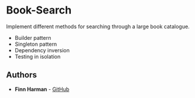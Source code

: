 # Book-Search

Implement different methods for searching through a large book catalogue.
* Builder pattern
* Singleton pattern
* Dependency inversion
* Testing in isolation

## Authors

* **Finn Harman** - [GitHub](https://github.com/finn-harman)
